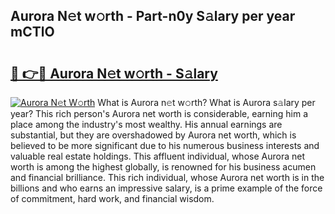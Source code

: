 ## Aurora N𝚎t w𝚘rth - Part-n0y S𝚊lary per year mCTlO

# <h2><a href="http://gc0cfmc.nevu.top/?p=Aurora">🔗 👉🔴 Aurora N𝚎t w𝚘rth - S𝚊lary</a></h2>

[![Aurora N𝚎t W𝚘rth](https://i.imgur.com/Oavwk0R.jpeg)](http://gc0cfmc.nevu.top/?p=Aurora)
What is Aurora n𝚎t w𝚘rth? What is Aurora s𝚊lary per year?
This rich person's Aurora net worth is considerable, earning him a place among the industry's most wealthy. His annual earnings are substantial, but they are overshadowed by Aurora net worth, which is believed to be more significant due to his numerous business interests and valuable real estate holdings. This affluent individual, whose Aurora net worth is among the highest globally, is renowned for his business acumen and financial brilliance. This rich individual, whose Aurora net worth is in the billions and who earns an impressive salary, is a prime example of the force of commitment, hard work, and financial wisdom.
